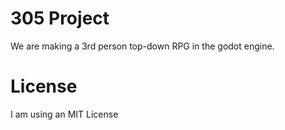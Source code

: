 # 305 Project
We are making a 3rd person top-down RPG in the godot engine.

# License
I am using an MIT License
